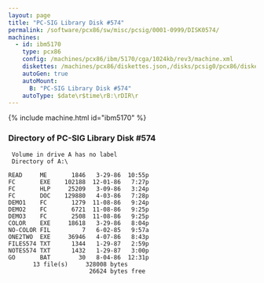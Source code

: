 ```yaml
---
layout: page
title: "PC-SIG Library Disk #574"
permalink: /software/pcx86/sw/misc/pcsig/0001-0999/DISK0574/
machines:
  - id: ibm5170
    type: pcx86
    config: /machines/pcx86/ibm/5170/cga/1024kb/rev3/machine.xml
    diskettes: /machines/pcx86/diskettes.json,/disks/pcsig0/pcx86/diskettes.json
    autoGen: true
    autoMount:
      B: "PC-SIG Library Disk #574"
    autoType: $date\r$time\rB:\rDIR\r
---
```


{% include machine.html id="ibm5170" %}

### Directory of PC-SIG Library Disk #574

     Volume in drive A has no label
     Directory of A:\

    READ     ME       1846   3-29-86  10:55p
    FC       EXE    102188  12-01-86   7:27p
    FC       HLP     25209   3-09-86   3:24p
    FC       DOC    129880   4-03-86   7:28p
    DEMO1    FC       1279  11-08-86   9:24p
    DEMO2    FC       6721  11-08-86   9:25p
    DEMO3    FC       2508  11-08-86   9:25p
    COLOR    EXE     18618   3-29-86   8:04p
    NO-COLOR FIL         7   6-02-85   9:57a
    ONE2TWO  EXE     36946   4-07-86   8:43p
    FILES574 TXT      1344   1-29-87   2:59p
    NOTES574 TXT      1432   1-29-87   3:00p
    GO       BAT        30   8-04-86  12:31p
           13 file(s)     328008 bytes
                           26624 bytes free
